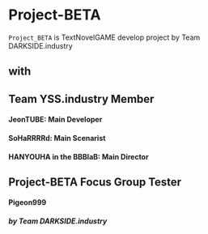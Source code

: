 # Project-BETA

`Project_BETA` is TextNovelGAME develop project by Team DARKSIDE.industry  

## with
## Team YSS.industry Member
 #### JeonTUBE: Main Developer
 #### SoHaRRRRd: Main Scenarist
 #### HANYOUHA in the BBBlaB: Main Director  
 
 ## Project-BETA Focus Group Tester
  #### Pigeon999



##### by Team DARKSIDE.industry
